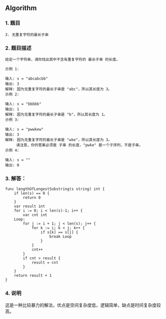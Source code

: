 ## Algorithm
### 1. 题目
```
3. 无重复字符的最长子串
```
### 2. 题目描述
```
给定一个字符串，请你找出其中不含有重复字符的 最长子串 的长度。

示例 1:

输入: s = "abcabcbb"
输出: 3 
解释: 因为无重复字符的最长子串是 "abc"，所以其长度为 3。
示例 2:

输入: s = "bbbbb"
输出: 1
解释: 因为无重复字符的最长子串是 "b"，所以其长度为 1。
示例 3:

输入: s = "pwwkew"
输出: 3
解释: 因为无重复字符的最长子串是 "wke"，所以其长度为 3。
     请注意，你的答案必须是 子串 的长度，"pwke" 是一个子序列，不是子串。
示例 4:

输入: s = ""
输出: 0

```

### 3. 解答：
```golang
func lengthOfLongestSubstring(s string) int {
	if len(s) == 0 {
		return 0
	}
	var result int
	for i := 0; i < len(s)-1; i++ {
		var cnt int
	Loop:
		for j := i + 1; j < len(s); j++ {
			for k := i; k < j; k++ {
				if s[k] == s[j] {
					break Loop
				}
			}
			cnt++
		}
		if cnt > result {
			result = cnt
		}
	}
	return result + 1
}
```
### 4. 说明
这是一种比较暴力的解法，优点是空间复杂度低，逻辑简单，缺点是时间复杂度较高。